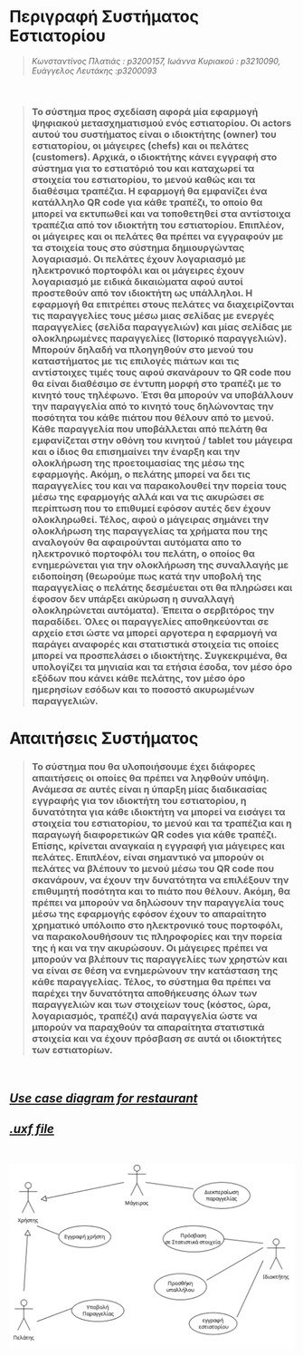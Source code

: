 # Περιγραφή Συστήματος Εστιατορίου

> *Κωνσταντίνος Πλατιάς : p3200157,
> Ιωάννα Κυριακού : p3210090,
> Ευάγγελος Λευτάκης :p3200093*

<br/>

> ### Το σύστημα προς σχεδίαση αφορά μία εφαρμογή ψηφιακού μετασχηματισμού ενός εστιατορίου. Οι actors αυτού του συστήματος είναι ο ιδιοκτήτης (owner) του εστιατορίου, οι μάγειρες (chefs) και οι πελάτες (customers). Αρχικά, ο ιδιοκτήτης κάνει εγγραφή στο σύστημα για το εστιατόριό του και καταχωρεί τα στοιχεία του εστιατορίου, το μενού καθώς και τα διαθέσιμα τραπέζια. Η εφαρμογή θα εμφανίζει ένα κατάλληλο QR code για κάθε τραπέζι, το οποίο θα μπορεί να εκτυπωθεί και να τοποθετηθεί στα αντίστοιχα τραπέζια από τον ιδιοκτήτη του εστιατορίου. Επιπλέον, οι μάγειρες και οι πελάτες θα πρέπει να εγγραφούν με τα στοιχεία τους στο σύστημα δημιουργώντας λογαριασμό. Οι πελάτες έχουν λογαριασμό με ηλεκτρονικό πορτοφόλι και οι μάγειρες έχουν λογαριασμό με ειδικά δικαιώματα αφού αυτοί προστεθούν από τον ιδιοκτήτη ως υπάλληλοι. Η εφαρμογή θα επιτρέπει στους πελάτες να διαχειρίζονται τις παραγγελίες τους μέσω μιας σελίδας με ενεργές παραγγελίες (σελίδα παραγγελιών) και μίας σελίδας με ολοκληρωμένες παραγγελίες (Ιστορικό παραγγελιών). Μπορούν δηλαδή να πλοηγηθούν στο μενού του καταστήματος με τις επιλογές πιάτων και τις αντίστοιχες τιμές τους αφού σκανάρουν το QR code που θα είναι διαθέσιμο σε έντυπη μορφή στο τραπέζι με το κινητό τους τηλέφωνο. Έτσι θα μπορούν να υποβάλλουν την παραγγελία από το κινητό τους δηλώνοντας την ποσότητα του κάθε πιάτου που θέλουν από το μενού.  Κάθε παραγγελία που υποβάλλεται από πελάτη θα εμφανίζεται στην οθόνη του κινητού / tablet του μάγειρα και ο ίδιος θα επισημαίνει την έναρξη και την ολοκλήρωση της προετοιμασίας της μέσω της εφαρμογής. Ακόμη, ο πελάτης μπορεί να δει τις παραγγελίες του και να παρακολουθεί την πορεία τους μέσω της εφαρμογής αλλά και να τις ακυρώσει σε περίπτωση που το επιθυμεί εφόσον αυτές δεν έχουν ολοκληρωθεί. Τέλος, αφού ο μάγειρας σημάνει την ολοκλήρωση της παραγγελίας τα χρήματα που της αναλογούν θα αφαιρούνται αυτόματα απο το ηλεκτρονικό πορτοφόλι του πελάτη, ο οποίος θα ενημερώνεται για την ολοκλήρωση της συναλλαγής με ειδοποίηση (θεωρούμε πως κατά την υποβολή της παραγγελίας ο πελάτης δεσμέυεται οτι θα πληρώσει και έφοσον δεν υπάρξει ακύρωση η συναλλαγή ολοκληρώνεται αυτόματα). Έπειτα ο σερβιτόρος την παραδίδει. Όλες οι παραγγελίες αποθηκεύονται σε αρχείο ετσι ώστε να μπορεί αργοτερα η εφαρμογή να παράγει αναφορές και στατιστικά στοιχεία τις οποίες μπορεί να προσπελάσει ο ιδιοκτήτης. Συγκεκριμένα, θα υπολογίζει τα μηνιαία και τα ετήσια έσοδα, τον μέσο όρο εξόδων που κάνει κάθε πελάτης, τον μέσο όρο ημερησίων εσόδων και το ποσοστό ακυρωμένων παραγγελιών.

# Απαιτήσεις Συστήματος

> ### Το σύστημα που θα υλοποιήσουμε έχει διάφορες απαιτήσεις οι οποίες θα πρέπει να ληφθούν υπόψη. Ανάμεσα σε αυτές είναι η ύπαρξη μίας διαδικασίας εγγραφής για τον ιδιοκτήτη του εστιατορίου, η δυνατότητα για κάθε ιδιοκτήτη να μπορεί να εισάγει τα στοιχεία του εστιατορίου, το μενού και τα τραπέζια και η παραγωγή διαφορετικών QR codes για κάθε τραπέζι. Επίσης, κρίνεται αναγκαία η εγγραφή για μάγειρες και πελάτες. Επιπλέον, είναι σημαντικό να μπορούν οι πελάτες να βλέπουν το μενού μέσω του QR code που σκανάρουν, να έχουν την δυνατότητα να επιλέξουν την επιθυμητή ποσότητα και το πιάτο που θέλουν. Ακόμη, θα πρέπει να μπορούν να δηλώσουν την παραγγελία τους μέσω της εφαρμογής εφόσον έχουν το απαραίτητο χρηματικό υπόλοιπο στο ηλεκτρονικό τους πορτοφόλι, να παρακολουθήσουν τις πληροφορίες και την πορεία της ή και να την ακυρώσουν. Οι μάγειρες πρέπει να μπορούν να βλέπουν τις παραγγελίες των χρηστών και να είναι σε θέση να ενημερώνουν την κατάσταση της κάθε παραγγελίας. Τέλος, το σύστημα θα πρέπει να παρέχει την δυνατότητα αποθήκευσης όλων των παραγγελιών και των στοιχείων τους (κόστος, ώρα, λογαριασμός, τραπέζι) ανά παραγγελία ώστε να μπορούν να παραχθούν τα απαραίτητα στατιστικά στοιχεία και να έχουν πρόσβαση σε αυτά οι ιδιοκτήτες των εστιατορίων.

<br/>

## [ ***Use case diagram for restaurant***](docs/uml/requirements/use_case.png)

## [***.uxf file***](docs/markdown/uml/requirements/restaurant_use_case.uxf)

<br/>

![](docs/uml/requirements/use_case.png)
